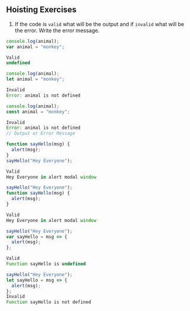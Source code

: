 ## Hoisting Exercises

1. If the code is `valid` what will be the output and if `invalid` what will be the error. Write the error message.

```js
console.log(animal); 
var animal = "monkey";

Valid 
undefined
```

```js
console.log(animal); 
let animal = "monkey";

Invalid 
Error: animal is not defined
```

```js
console.log(animal);
const animal = "monkey";

Invalid 
Error: animal is not defined
// Output or Error Message
```

```js
function sayHello(msg) {
  alert(msg);
}
sayHello("Hey Everyone");

Valid
Hey Everyone in alert modal window
```

```js
sayHello("Hey Everyone");
function sayHello(msg) {
  alert(msg);
}

Valid
Hey Everyone in alert modal window
```

```js
sayHello("Hey Everyone");
var sayHello = msg => {
  alert(msg);
};

Valid
Function sayHello is undefined
```

```js
sayHello("Hey Everyone");
let sayHello = msg => {
  alert(msg);
};
Invalid
Function sayHello is not defined
```
